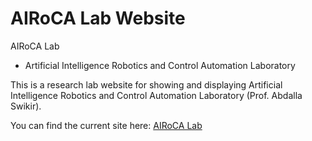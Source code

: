 # AIRoCA Lab Website

AIRoCA Lab
- Artificial Intelligence Robotics and Control Automation Laboratory 

This is a research lab website for showing and displaying Artificial Intelligence Robotics and Control Automation Laboratory (Prof. Abdalla Swikir). 

You can find the current site here: [AIRoCA Lab](https://abdallaswikirrobotlab.github.io/Robot_Lab_Website/)
